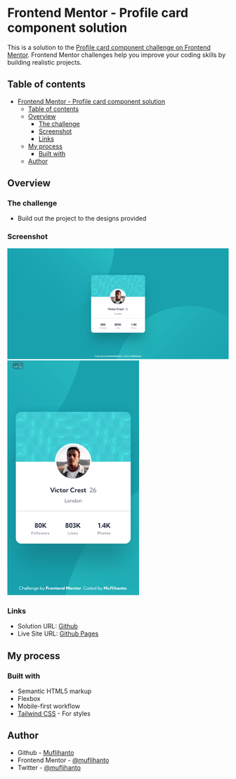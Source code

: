 # Frontend Mentor - Profile card component solution

This is a solution to the [Profile card component challenge on Frontend Mentor](https://www.frontendmentor.io/challenges/profile-card-component-cfArpWshJ). Frontend Mentor challenges help you improve your coding skills by building realistic projects. 

## Table of contents

- [Frontend Mentor - Profile card component solution](#frontend-mentor---profile-card-component-solution)
  - [Table of contents](#table-of-contents)
  - [Overview](#overview)
    - [The challenge](#the-challenge)
    - [Screenshot](#screenshot)
    - [Links](#links)
  - [My process](#my-process)
    - [Built with](#built-with)
  - [Author](#author)

## Overview

### The challenge

- Build out the project to the designs provided

### Screenshot

![Desktop Design](./design/desktop-design.png)
<img src="./design/mobile-design.png" alt="Mobile Design" width="300"/>

### Links

- Solution URL: [Github](https://github.com/muflihanto/frontendmentor-profile-card-component)
- Live Site URL: [Github Pages](https://muflihanto.github.io/frontendmentor-profile-card-component)

## My process

### Built with

- Semantic HTML5 markup
- Flexbox
- Mobile-first workflow
- [Tailwind CSS](https://tailwindcss.com/) - For styles

## Author

- Github - [Muflihanto](https://github.com/muflihanto)
- Frontend Mentor - [@muflihanto](https://www.frontendmentor.io/profile/muflihanto)
- Twitter - [@muflihanto](https://www.twitter.com/muflihanto)
